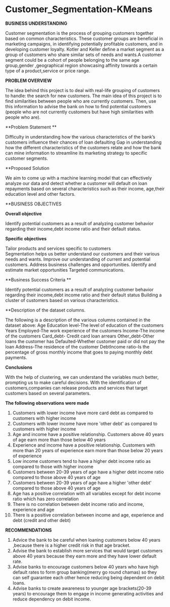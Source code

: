 # Customer_Segmentation-KMeans

**BUSINESS UNDERSTANDING** 

Customer segmentation is the process of grouping customers together based on common characteristics. These customer groups are beneficial in marketing campaigns, in identifying potentially profitable customers, and in developing customer loyalty.
Kotler and Keller define a market segment as a group of customers	who share similar sets of needs and wants.A customer segment could be a cohort of people belonging to the same age group,gender ,geographical region showcasing affinity towards a certain type of a product,service or price range.

**PROBLEM OVERVIEW** 

The idea behind this project is to deal with real-life grouping of customers to handle: the search for new customers.
The main idea of this project is to find similarities between people who are currently customers. Then, use this information to advise the bank on how to  find potential customers (people who are not currently customers but have high similarities with people who are).

**Problem Statement **

Difficulty in understanding how the various characteristics of the bank’s customers influence their chances of loan defaulting 
Gap in understanding how the different characteristics of the customers relate and how the bank can mine information to streamline its marketing strategy to specific customer segments.

**Proposed Solution

We aim to come up with a machine learning model that can effectively analyze our data and detect whether a customer will default on loan repayments based on several characteristics such as their income, age,their education level and other factors.

**BUSINESS OBJECTIVES

**Overall objective**

Identify potential customers as a result of analyzing customer behavior regarding their income,debt income ratio and their default status.

**Specific objectives** 

Tailor products  and services specific to customers  
Segmentation helps us better understand our customers and their various needs and wants.
Improve our understanding of current and potential customers. 
Address business challenges and opportunities.
Identify and estimate market opportunities
Targeted communications.

**Business Success Criteria **

Identify potential customers as a result of analyzing customer behavior regarding their income,debt income ratio and their default status
Building a cluster of customers based on various characteristics.

**Description of the dataset columns.

The following is a description of the various columns contained in the dataset above:
Age
Education level-The level of education of the customers
Years Employed-The work experience of the customers
Income-The income of the customers
Card_debt- Credit card loan arrears
Other_debt-Other loans the customer has
Defaulted-Whether customer paid or did not pay the loan
Address-The residence of the customer
DebtIncome ratio-Is the percentage of gross monthly income that goes to paying monthly debt payments.

**Conclusions**

With the help of clustering, we can understand the variables much better, prompting us to make careful decisions. With the identification of customers,companies can release products and services that target customers based on several parameters. 

**The following observations were made**

1. Customers with lower income have more card debt as compared to customers with higher income
2. Customers with lower income have more 'other debt' as compared to customers with higher income
3. Age and income have a positive relationship. Customers above 40 years of age earn more than those below 40 years
4. Experience and income have a positive relationship. Customers with more than 20 years of experience earn more than those below 20 years of experience
5. Low income customers tend to have a higher debt income ratio as compared to those with higher income
6. Customers between 20-39 years of age have a higher debt income ratio compared to those above 40 years of age
7. Customers between 20-39 years of age have a higher 'other debt' compared to those above 40 years of age
8. Age has a positive correlation with all variables except for debt income ratio which has zero correlation
9. There is no correlation between debt income ratio and income, experience and age
10. There is a positive correlation between income and age, experience and debt (credit and other debt)

 **RECOMMENDATIONS**
 
1. Advice the bank to be careful when loaning customers below 40 years ,because there is a  higher credit risk in that age bracket.
2. Advise the  bank to establish  more services that would target customers above 40 years because they earn more and they have lower default rate.
3. Advise banks to encourage customers below 40 years who have high default rates to form group banking(merry go round chamas) so they can self guarantee each other  hence reducing being dependent on debit loans. 
4. Advise banks to create awareness to younger age brackets(20-39 years) to encourage them to engage in income generating activities and reduce dependency on debit income.

























